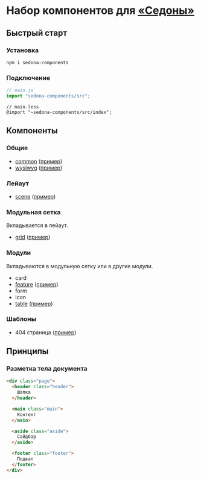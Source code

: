 # Набор компонентов для [«Седоны»](http://sedona.constlab.ru)

## Быстрый старт

### Установка

```
npm i sedona-components
```

### Подключение

```js
// main.js
import "sedona-components/src";
```

```less
// main.less
@import "~sedona-components/src/index";
```
## Компоненты

### Общие

* [common](https://github.com/getsedona/sedona-components/tree/master/src/common) ([пример](https://getsedona.github.io/sedona-components/common.html))
* [wysiwyg](https://github.com/getsedona/sedona-components/tree/master/src/wysiwyg) ([пример](https://getsedona.github.io/sedona-components/wysiwyg.html))

### Лейаут

* [scene](https://github.com/getsedona/sedona-components/tree/master/src/scene) ([пример](https://getsedona.github.io/sedona-components/scene.html))

### Модульная сетка

Вкладывается в лейаут.

* [grid](https://github.com/getsedona/sedona-components/tree/master/src/grid) ([пример](https://getsedona.github.io/sedona-components/grid.html))

### Модули

Вкладываются в модульную сетку или в другие модули.

* card
* [feature](https://github.com/getsedona/sedona-components/tree/master/src/feature) ([пример](https://getsedona.github.io/sedona-components/feature.html))
* form
* icon
* [table](https://github.com/getsedona/sedona-components/tree/master/src/table) ([пример](https://getsedona.github.io/sedona-components/table.html))

### Шаблоны

* 404 страница ([пример](https://getsedona.github.io/sedona-components/404.html))

## Принципы

### Разметка тела документа

```html
<div class="page">
  <header class="header">
    Шапка
  </header>

  <main class="main">
    Контент
  </main>

  <aside class="aside">
    Сайдбар
  </aside>

  <footer class="footer">
    Подвал
  </footer>
</div>
```
